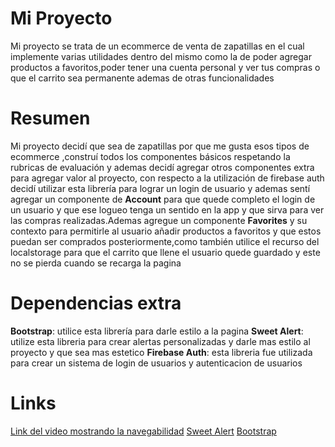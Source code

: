 # Mi Proyecto
Mi proyecto se trata de un ecommerce de venta de zapatillas en el cual implemente varias utilidades dentro del mismo como la de poder agregar productos a favoritos,poder tener una cuenta personal y ver tus compras  o que el carrito sea permanente ademas de otras funcionalidades

# Resumen
Mi proyecto decidí que sea de zapatillas por que me gusta esos tipos de ecommerce ,construí todos los componentes básicos respetando la rubricas de evaluación y ademas decidí agregar otros componentes extra para agregar valor al proyecto, con respecto a la utilización de firebase auth decidí utilizar esta librería para lograr un login de usuario y ademas sentí  agregar un componente de **Account** para que quede completo el login de un usuario y que ese logueo tenga un sentido en la app y que sirva para ver las compras realizadas.Ademas agregue un componente **Favorites** y su contexto para permitirle al usuario añadir productos a favoritos y que estos puedan ser comprados posteriormente,como también utilice el recurso del localstorage para que el carrito que llene el usuario quede guardado y este no se pierda cuando se recarga la pagina


# Dependencias extra

**Bootstrap**: utilice esta librería para darle estilo a la pagina
**Sweet Alert**: utilize esta libreria para crear alertas personalizadas y darle mas estilo al proyecto y que sea mas estetico
**Firebase Auth**: esta libreria fue utilizada para crear un sistema de login de usuarios y autenticacion de usuarios

# Links

[Link del video mostrando la navegabilidad](https://drive.google.com/file/d/1LfZL_7Mq2n1_wBsj8S0n70x1B2L4cY7E/view?usp=sharing)
[Sweet Alert](https://sweetalert2.github.io/)
[Bootstrap](https://getbootstrap.com/)
